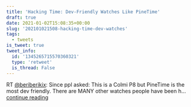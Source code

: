 ```yaml
---
title: 'Hacking Time: Dev-Friendly Watches Like PineTime'
draft: true
date: 2021-01-02T15:08:35+00:00
slug: '202101021508-hacking-time-dev-watches'
tags:
  - tweets
is_tweet: true
tweet_info:
  id: '1345265715570360321'
  type: 'retweet'
  is_thread: False
---
```




RT [@beriberikix](https://x.com/beriberikix): Since ppl asked: This is a Colmi P8 but PineTime is the most dev friendly. There are MANY other watches people have been h… [continue reading](https://x.com/sytelus/status/1345265715570360321)
